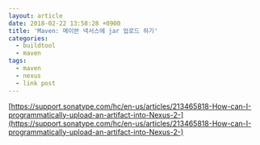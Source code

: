 ```yaml
---
layout: article
date: 2018-02-22 13:58:28 +0900
title: 'Maven: 메이븐 넥서스에 jar 업로드 하기'
categories:
  - buildtool
  - maven
tags:
  - maven
  - nexus
  - link post
---
```


[https://support.sonatype.com/hc/en-us/articles/213465818-How-can-I-programmatically-upload-an-artifact-into-Nexus-2-](https://support.sonatype.com/hc/en-us/articles/213465818-How-can-I-programmatically-upload-an-artifact-into-Nexus-2-)
